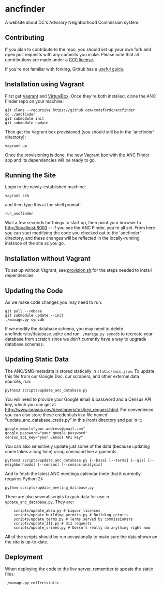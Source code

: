 ancfinder
==========

A website about DC's Advisory Neighborhood Commission system.

Contributing
------------

If you plan to contribute to the repo, you should set up your own fork and open pull requests with any commits you make. Please note that all contributions are made under a [CC0 license](LICENSE.md).

If you're not familiar with forking, Github has a [useful guide](https://help.github.com/articles/fork-a-repo).

Installation using Vagrant
--------------------------

First get [Vagrant](https://www.vagrantup.com/) and [VirtualBox](https://www.virtualbox.org/). Once they're both installed, clone the ANC Finder repo on your machine:

	git clone --recursive https://github.com/codefordc/ancfinder
	cd ./ancfinder
	git submodule init
	git submodule update

Then get the Vagrant box provisioned (you should still be in the 'ancfinder' directory):

	vagrant up

Once the provisioning is done, the new Vagrant box with the ANC Finder app and its dependencies will be ready to go.

Running the Site
----------------

Login to the newly-established machine:

	vagrant ssh

and then type this at the shell prompt:

	run_ancfinder

Wait a few seconds for things to start up, then point your browser to [http://localhost:8000](http://localhost:8000) -- if you see the ANC Finder, you're all set. From here you can start modifying the code you checked out to the 'ancfinder' directory, and these changes will be reflected in the locally-running instance of the site as you go.

Installation without Vagrant
----------------------------

To set up without Vagrant, see [provision.sh](provision.sh) for the steps needed to install dependencies.


Updating the Code
-----------------

As we make code changes you may need to run:

	git pull --rebase
	git submodule update --init
	./manage.py syncdb

If we modify the database schema, you may need to delete ancfindersite/database.sqlite and run `./manage.py syncdb` to recreate your database from scratch since we don't currently have a way to upgrade database schemas.

Updating Static Data
--------------------

The ANC/SMD metadata is stored statically in `static/ancs.json`. To update this file
from our Google Doc, our scrapers, and other external data sources, run:

	python3 scripts/update_anc_database.py

You will need to provide your Google email & password and a Census API key, which you can get at http://www.census.gov/developers/tos/key_request.html. For convenience, you can also store these credentials in a file named "update_anc_database_creds.py" in this (root) directory and put in it:

	google_email="your.address@gmail.com"
	google_password="your google password"
	census_api_key="your Census API key"

You can also selectively update just some of the data (because updating some takes a long time) using command line arguments:

	python3 scripts/update_anc_database.py [--base] [--terms] [--gis] [--neighborhoods] [--census] [--census-analysis]

And to fetch the latest ANC meetings calendar (note that it currently requires Python 2):

	python scripts/update_meeting_database.py

There are also several scripts to grab data for use in `update_anc_database.py`. They are:

        scripts/update_abra.py # Liquor licenses
        scripts/update_building_permits.py # Building permits
        scripts/update_terms.py # Terms served by commissioners
		scripts/update_311.py # 311 requests
		scripts/update_crimes.py # Doesn't really do anything right now

All of the scripts should be run occasionally to make sure the data shown on the site is up-to-date.

Deployment
----------

When deploying the code to the live server, remember to update the static files:

	./manage.py collectstatic

